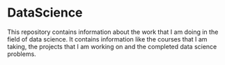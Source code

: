 # DataScience
This repository contains information about the work that I am doing in the field of data science. It contains information like the courses that I am taking, the projects that I am working on and the completed data science problems.
